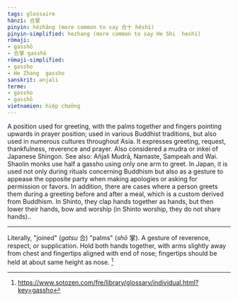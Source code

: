 ```yaml
---
tags: glossaire
hànzì: 合掌
pinyin: hézhǎng (more common to say 合十 héshí)
pinyin-simplified: hezhang (more common to say He Shi  heshi)
rōmaji:
- gasshō
- 合掌 gasshō
rōmaji-simplified:
- gassho
- He Zhang  gassho
sanskrit: anjali
terme:
- gassho
- gasshō
vietnamien: hiệp chưởng
---
```


A position used for greeting, with the palms together and fingers pointing upwards in prayer position; used in various Buddhist traditions, but also used in numerous cultures throughout Asia. It expresses greeting, request, thankfulness, reverence and prayer. Also considered a mudra or inkei of Japanese Shingon. See also: Añjali Mudrā, Namaste, Sampeah and Wai. Shaolin monks use half a gassho using only one arm to greet. In Japan, it is used not only during rituals concerning Buddhism but also as a gesture to appease the opposite party when making apologies or asking for permission or favors. In addition, there are cases where a person greets them during a greeting before and after a meal, which is a custom derived from Buddhism. In Shinto, they clap hands together as hands, but then lower their hands, bow and worship (in Shinto worship, they do not share hands)..

---

Literally, "joined" (*gatsu* 合) "palms" (*shō* 掌). A gesture of reverence, respect, or supplication. Hold both hands together, with arms slightly away from chest and fingertips aligned with end of nose; fingertips should be held at about same height as nose. [^Sotoshu]

[^Sotoshu]: <https://www.sotozen.com/fre/library/glossary/individual.html?key=gassho>
